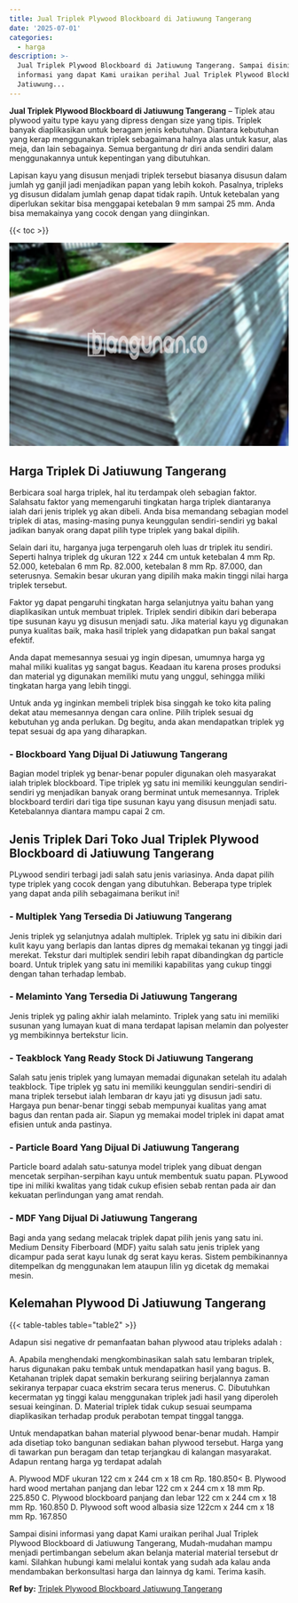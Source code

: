 ```yaml
---
title: Jual Triplek Plywood Blockboard di Jatiuwung Tangerang
date: '2025-07-01'
categories:
  - harga
description: >-
  Jual Triplek Plywood Blockboard di Jatiuwung Tangerang. Sampai disini
  informasi yang dapat Kami uraikan perihal Jual Triplek Plywood Blockboard di
  Jatiuwung...
---
```


**Jual Triplek Plywood Blockboard di Jatiuwung Tangerang** – Tiplek atau plywood yaitu type kayu yang dipress dengan size yang tipis. Triplek banyak diaplikasikan untuk beragam jenis kebutuhan. Diantara kebutuhan yang kerap menggunakan triplek sebagaimana halnya alas untuk kasur, alas meja, dan lain sebagainya. Semua bergantung dr diri anda sendiri dalam menggunakannya untuk kepentingan yang dibutuhkan.

Lapisan kayu yang disusun menjadi triplek tersebut biasanya disusun dalam jumlah yg ganjil jadi menjadikan papan yang lebih kokoh. Pasalnya, tripleks yg disusun didalam jumlah genap dapat tidak rapih. Untuk ketebalan yang diperlukan sekitar bisa menggapai ketebalan 9 mm sampai 25 mm. Anda bisa memakainya yang cocok dengan yang diinginkan.

{{< toc >}}

![Jual Triplek Plywood Blockboard di Jatiuwung Tangerang](/images/jual-triplek-murah-09.png)

## Harga Triplek Di Jatiuwung Tangerang

Berbicara soal harga triplek, hal itu terdampak oleh sebagian faktor. Salahsatu faktor yang memengaruhi tingkatan harga triplek diantaranya ialah dari jenis triplek yg akan dibeli. Anda bisa memandang sebagian model triplek di atas, masing-masing punya keunggulan sendiri-sendiri yg bakal jadikan banyak orang dapat pilih type triplek yang bakal dipilih.

Selain dari itu, harganya juga terpengaruh oleh luas dr triplek itu sendiri. Seperti halnya triplek dg ukuran 122 x 244 cm untuk ketebalan 4 mm Rp. 52.000, ketebalan 6 mm Rp. 82.000, ketebalan 8 mm Rp. 87.000, dan seterusnya. Semakin besar ukuran yang dipilih maka makin tinggi nilai harga triplek tersebut.

Faktor yg dapat pengaruhi tingkatan harga selanjutnya yaitu bahan yang diaplikasikan untuk membuat triplek. Triplek sendiri dibikin dari beberapa tipe susunan kayu yg disusun menjadi satu. Jika material kayu yg digunakan punya kualitas baik, maka hasil triplek yang didapatkan pun bakal sangat efektif.

Anda dapat memesannya sesuai yg ingin dipesan, umumnya harga yg mahal miliki kualitas yg sangat bagus. Keadaan itu karena proses produksi dan material yg digunakan memiliki mutu yang unggul, sehingga miliki tingkatan harga yang lebih tinggi.

Untuk anda yg inginkan membeli triplek bisa singgah ke toko kita paling dekat atau memesannya dengan cara online. Pilih triplek sesuai dg kebutuhan yg anda perlukan. Dg begitu, anda akan mendapatkan triplek yg tepat sesuai dg apa yang diharapkan.

### \- Blockboard Yang Dijual Di Jatiuwung Tangerang

Bagian model triplek yg benar-benar populer digunakan oleh masyarakat ialah triplek blockboard. Tipe triplek yg satu ini memiliki keunggulan sendiri-sendiri yg menjadikan banyak orang berminat untuk memesannya. Triplek blockboard terdiri dari tiga tipe susunan kayu yang disusun menjadi satu. Ketebalannya diantara mampu capai 2 cm.

## Jenis Triplek Dari Toko Jual Triplek Plywood Blockboard di Jatiuwung Tangerang

PLywood sendiri terbagi jadi salah satu jenis variasinya. Anda dapat pilih type triplek yang cocok dengan yang dibutuhkan. Beberapa type triplek yang dapat anda pilih sebagaimana berikut ini!

### \- Multiplek Yang Tersedia Di Jatiuwung Tangerang

Jenis triplek yg selanjutnya adalah multiplek. Triplek yg satu ini dibikin dari kulit kayu yang berlapis dan lantas dipres dg memakai tekanan yg tinggi jadi merekat. Tekstur dari multiplek sendiri lebih rapat dibandingkan dg particle board. Untuk triplek yang satu ini memiliki kapabilitas yang cukup tinggi dengan tahan terhadap lembab.

### \- Melaminto Yang Tersedia Di Jatiuwung Tangerang

Jenis triplek yg paling akhir ialah melaminto. Triplek yang satu ini memiliki susunan yang lumayan kuat di mana terdapat lapisan melamin dan polyester yg membikinnya bertekstur licin.

### \- Teakblock Yang Ready Stock Di Jatiuwung Tangerang

Salah satu jenis triplek yang lumayan memadai digunakan setelah itu adalah teakblock. Tipe triplek yg satu ini memiliki keunggulan sendiri-sendiri di mana triplek tersebut ialah lembaran dr kayu jati yg disusun jadi satu. Hargaya pun benar-benar tinggi sebab mempunyai kualitas yang amat bagus dan rentan pada air. Siapun yg memakai model triplek ini dapat amat efisien untuk anda pastinya.

### \- Particle Board Yang Dijual Di Jatiuwung Tangerang

Particle board adalah satu-satunya model triplek yang dibuat dengan mencetak serpihan-serpihan kayu untuk membentuk suatu papan. PLywood tipe ini miliki kwalitas yang tidak cukup efisien sebab rentan pada air dan kekuatan perlindungan yang amat rendah.

### \- MDF Yang Dijual Di Jatiuwung Tangerang

Bagi anda yang sedang melacak triplek dapat pilih jenis yang satu ini. Medium Density Fiberboard (MDF) yaitu salah satu jenis triplek yang dicampur pada serat kayu lunak dg serat kayu keras. Sistem pembikinannya ditempelkan dg menggunakan lem ataupun lilin yg dicetak dg memakai mesin.

## Kelemahan Plywood Di Jatiuwung Tangerang

{{< table-tables table="table2" >}}

Adapun sisi negative dr pemanfaatan bahan plywood atau tripleks adalah :

A. Apabila menghendaki mengkombinasikan salah satu lembaran triplek, harus digunakan paku tembak untuk mendapatkan hasil yang bagus. B. Ketahanan triplek dapat semakin berkurang seiiring berjalannya zaman sekiranya terpapar cuaca ekstrim secara terus menerus. C. Dibutuhkan kecermatan yg tinggi kalau menggunakan triplek jadi hasil yang diperoleh sesuai keinginan. D. Material triplek tidak cukup sesuai seumpama diaplikasikan terhadap produk perabotan tempat tinggal tangga.

Untuk mendapatkan bahan material plywood benar-benar mudah. Hampir ada disetiap toko bangunan sediakan bahan plywood tersebut. Harga yang di tawarkan pun beragam dan tetap terjangkau di kalangan masyarakat. Adapun rentang harga yg terdapat adalah

A. Plywood MDF ukuran 122 cm x 244 cm x 18 cm Rp. 180.850< B. Plywood hard wood mertahan panjang dan lebar 122 cm x 244 cm x 18 mm Rp. 225.850 C. Plywood blockboard panjang dan lebar 122 cm x 244 cm x 18 mm Rp. 160.850 D. Plywood soft wood albasia size 122cm x 244 cm x 18 mm Rp. 167.850

Sampai disini informasi yang dapat Kami uraikan perihal Jual Triplek Plywood Blockboard di Jatiuwung Tangerang, Mudah-mudahan mampu menjadi pertimbangan sebelum akan belanja material material tersebut dr kami. Silahkan hubungi kami melalui kontak yang sudah ada kalau anda mendambakan berkonsultasi harga dan lainnya dg kami. Terima kasih.

**Ref by:** [Triplek Plywood Blockboard Jatiuwung Tangerang](https://id.wikipedia.org/wiki/Triplek)
